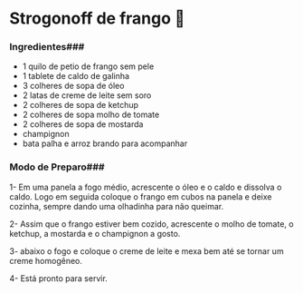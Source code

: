 # Strogonoff de frango :chicken:

### Ingredientes###

- 1 quilo de petio de frango sem pele
- 1 tablete de caldo de galinha
- 3 colheres de sopa de óleo
- 2 latas de creme de leite sem soro
- 2 colheres de sopa de ketchup 
- 2 colheres de sopa molho de tomate
- 2 colheres de sopa de mostarda 
- champignon
- bata palha e arroz brando para acompanhar 



### Modo de Preparo###

1- Em uma panela a fogo médio, acrescente o óleo e o caldo e dissolva o caldo. Logo em seguida coloque o frango em cubos na panela e deixe cozinha, sempre dando uma olhadinha para não queimar.

2- Assim que o frango estiver bem cozido, acrescente o molho de tomate, o ketchup, a mostarda e o champignon a gosto.

3- abaixo o fogo e coloque o creme de leite e mexa bem até se tornar um creme homogêneo.

4- Está pronto para servir.